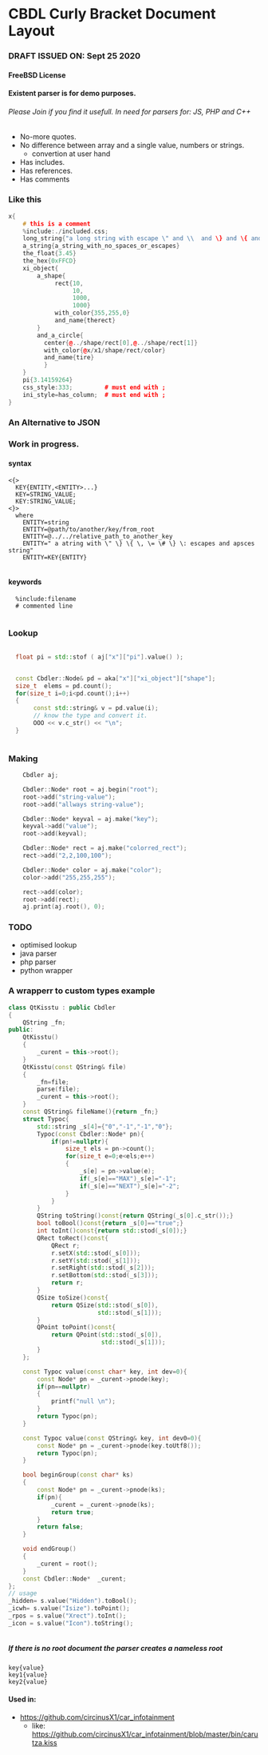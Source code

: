 # CBDL Curly Bracket Document Layout
### DRAFT ISSUED ON: Sept 25 2020
#### FreeBSD License
#### Existent parser is for demo purposes.
######  Please  Join if you find it usefull. In need for parsers for: JS, PHP and C++


  * No-more quotes.
  * No difference between array and a single value, numbers or strings.
      * convertion at user hand
  * Has includes.
  * Has references.
  * Has comments
    

### Like this
```cpp
x{
    # this is a comment
    %include:./included.css;
    long_string{"a long string with escape \" and \\  and \} and \{ and \, characters and spaces must go between \"\" "}
    a_string{a_string_with_no_spaces_or_escapes}
    the_float{3.45}
    the_hex{0xFFCD}
    xi_object{
        a_shape{
             rect{10,
                  10,
                  1000,
                  1000}
             with_color{355,255,0}
             and_name{therect}
        }
        and_a_circle{
          center{@../shape/rect[0],@../shape/rect[1]}
          with_color{@x/x1/shape/rect/color}
          and_name{tire}
          }
    }
    pi{3.14159264}
    css_style:333;         # must end with ;
    ini_style=has_column;  # must end with ;
}

```

### An Alternative to JSON 

### Work in progress.

#### syntax

```
<{>
  KEY{ENTITY,<ENTITY>...}
  KEY=STRING_VALUE;
  KEY:STRING_VALUE;
<}>
  where
    ENTITY=string
    ENTITY=@path/to/another/key/from_root
    ENTITY=@../../relative_path_to_another_key
    ENTITY=" a atring with \" \} \{ \, \= \# \} \: escapes and apsces string"
    ENTITY=KEY{ENTITY}
  
```

#### keywords

```
  %include:filename
  # commented line
 
```
  
### Lookup
 
 ```cpp
  
   float pi = std::stof ( aj["x"]["pi"].value() );


   const Cbdler::Node& pd = aka["x"]["xi_object"]["shape"];
   size_t  elems = pd.count();
   for(size_t i=0;i<pd.count();i++)
   {
        const std::string& v = pd.value(i);
        // know the type and convert it. 
        OOO << v.c_str() << "\n";
   }
   
 ```
 
### Making

```cpp
    Cbdler aj;

    Cbdler::Node* root = aj.begin("root");
    root->add("string-value");
    root->add("allways string-value");

    Cbdler::Node* keyval = aj.make("key");
    keyval->add("value");
    root->add(keyval);

    Cbdler::Node* rect = aj.make("colorred_rect");
    rect->add("2,2,100,100");

    Cbdler::Node* color = aj.make("color");
    color->add("255,255,255");

    rect->add(color);
    root->add(rect);
    aj.print(aj.root(), 0);
```
   
### TODO
   * optimised lookup
   * java parser
   * php parser
   * python wrapper

### A wrapperr to custom types example

```cpp
class QtKisstu : public Cbdler
{
    QString _fn;
public:
    QtKisstu()
    {
        _curent = this->root();
    }
    QtKisstu(const QString& file)
    {
        _fn=file;
        parse(file);
        _curent = this->root();
    }
    const QString& fileName(){return _fn;}
    struct Typoc{
        std::string _s[4]={"0","-1","-1","0"};
        Typoc(const Cbdler::Node* pn){
            if(pn!=nullptr){
                size_t els = pn->count();
                for(size_t e=0;e<els;e++)
                {
                    _s[e] = pn->value(e);
                    if(_s[e]=="MAX")_s[e]="-1";
                    if(_s[e]=="NEXT")_s[e]="-2";
                }
            }
        }
        QString toString()const{return QString(_s[0].c_str());}
        bool toBool()const{return _s[0]=="true";}
        int toInt()const{return std::stod(_s[0]);}
        QRect toRect()const{
            QRect r;
            r.setX(std::stod(_s[0]));
            r.setY(std::stod(_s[1]));
            r.setRight(std::stod(_s[2]));
            r.setBottom(std::stod(_s[3]));
            return r;
        }
        QSize toSize()const{
            return QSize(std::stod(_s[0]),
                         std::stod(_s[1]));
        }
        QPoint toPoint()const{
            return QPoint(std::stod(_s[0]),
                          std::stod(_s[1]));
        }
    };

    const Typoc value(const char* key, int dev=0){
        const Node* pn = _curent->pnode(key);
        if(pn==nullptr)
        {
            printf("null \n");
        }
        return Typoc(pn);
    }

    const Typoc value(const QString& key, int dev0=0){
        const Node* pn = _curent->pnode(key.toUtf8());
        return Typoc(pn);
    }

    bool beginGroup(const char* ks)
    {
        const Node* pn = _curent->pnode(ks);
        if(pn){
            _curent = _curent->pnode(ks);
            return true;
        }
        return false;
    }

    void endGroup()
    {
        _curent = root();
    }
    const Cbdler::Node*  _curent;
};
// usage
_hidden= s.value("Hidden").toBool();
_icwh= s.value("Isize").toPoint();
_rpos = s.value("Xrect").toInt();
_icon = s.value("Icon").toString();



```

##### If there is no root document the parser creates a nameless root

```
key{value}
key1{value}
key2{value}
```

#### Used in:
   * https://github.com/circinusX1/car_infotainment
      * like: https://github.com/circinusX1/car_infotainment/blob/master/bin/carutza.kiss





